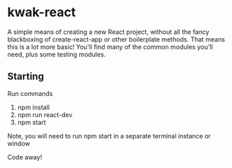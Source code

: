# kwak-react
A simple means of creating a new React project, without all the fancy blackboxing of create-react-app or other boilerplate methods.
That means this is a lot more basic! You'll find many of the common modules you'll need, plus some testing modules. 

## Starting
Run commands
1. npm install
2. npm run react-dev
3. npm start

Note, you will need to run npm start in a separate terminal instance or window

Code away!
